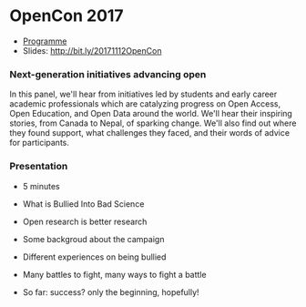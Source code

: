 # OpenCon 2017

- [Programme](http://www.opencon2017.org/program)
- Slides: http://bit.ly/20171112OpenCon

### Next-generation initiatives advancing open

In this panel, we'll hear from initiatives led by students and early
career academic professionals which are catalyzing progress on Open
Access, Open Education, and Open Data around the world. We'll hear
their inspiring stories, from Canada to Nepal, of sparking
change. We'll also find out where they found support, what challenges
they faced, and their words of advice for participants.

### Presentation

- 5 minutes

- What is Bullied Into Bad Science
- Open research is better research
- Some backgroud about the campaign
- Different experiences on being bullied
- Many battles to fight, many ways to fight a battle
- So far: success? only the beginning, hopefully!

